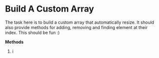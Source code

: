 # Build A Custom Array

The task here is to build a custom array that automatically resize. It should
also provide methods for adding, removing and finding element at their index. This should be fun :)



**Methods**

1. i